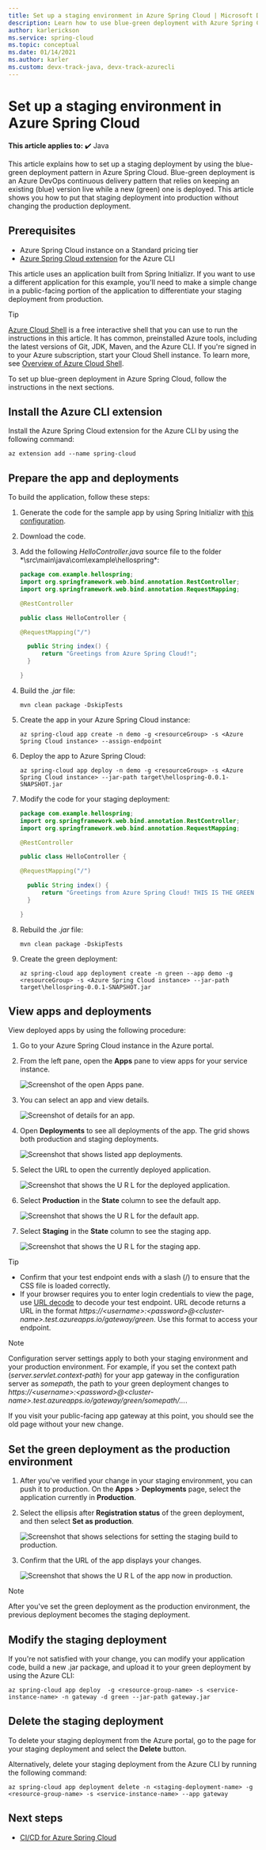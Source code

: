 ```yaml
---
title: Set up a staging environment in Azure Spring Cloud | Microsoft Docs
description: Learn how to use blue-green deployment with Azure Spring Cloud
author: karlerickson
ms.service: spring-cloud
ms.topic: conceptual
ms.date: 01/14/2021
ms.author: karler
ms.custom: devx-track-java, devx-track-azurecli
---
```


# Set up a staging environment in Azure Spring Cloud

**This article applies to:** ✔️ Java

This article explains how to set up a staging deployment by using the blue-green deployment pattern in Azure Spring Cloud. Blue-green deployment is an Azure DevOps continuous delivery pattern that relies on keeping an existing (blue) version live while a new (green) one is deployed. This article shows you how to put that staging deployment into production without changing the production deployment.

## Prerequisites

* Azure Spring Cloud instance on a Standard pricing tier
* [Azure Spring Cloud extension](/cli/azure/azure-cli-extensions-overview) for the Azure CLI

This article uses an application built from Spring Initializr. If you want to use a different application for this example, you'll need to make a simple change in a public-facing portion of the application to differentiate your staging deployment from production.

> [!TIP]
> [Azure Cloud Shell](https://shell.azure.com) is a free interactive shell that you can use to run the instructions in this article.  It has common, preinstalled Azure tools, including the latest versions of Git, JDK, Maven, and the Azure CLI. If you're signed in to your Azure subscription, start your Cloud Shell instance. To learn more, see [Overview of Azure Cloud Shell](../cloud-shell/overview.md).

To set up blue-green deployment in Azure Spring Cloud, follow the instructions in the next sections.

## Install the Azure CLI extension

Install the Azure Spring Cloud extension for the Azure CLI by using the following command:

```azurecli
az extension add --name spring-cloud
```

## Prepare the app and deployments

To build the application, follow these steps:

1. Generate the code for the sample app by using Spring Initializr with [this configuration](https://start.spring.io/#!type=maven-project&language=java&platformVersion=2.3.4.RELEASE&packaging=jar&jvmVersion=1.8&groupId=com.example&artifactId=hellospring&name=hellospring&description=Demo%20project%20for%20Spring%20Boot&packageName=com.example.hellospring&dependencies=web,cloud-eureka,actuator,cloud-starter-sleuth,cloud-starter-zipkin,cloud-config-client).

2. Download the code.
3. Add the following *HelloController.java* source file to the folder *\src\main\java\com\example\hellospring\*:

   ```java
   package com.example.hellospring;
   import org.springframework.web.bind.annotation.RestController;
   import org.springframework.web.bind.annotation.RequestMapping;

   @RestController

   public class HelloController {

   @RequestMapping("/")

     public String index() {
         return "Greetings from Azure Spring Cloud!";
     }

   }
   ```

4. Build the *.jar* file:

   ```azurecli
   mvn clean package -DskipTests
   ```

5. Create the app in your Azure Spring Cloud instance:

   ```azurecli
   az spring-cloud app create -n demo -g <resourceGroup> -s <Azure Spring Cloud instance> --assign-endpoint
   ```

6. Deploy the app to Azure Spring Cloud:

   ```azurecli
   az spring-cloud app deploy -n demo -g <resourceGroup> -s <Azure Spring Cloud instance> --jar-path target\hellospring-0.0.1-SNAPSHOT.jar
   ```

7. Modify the code for your staging deployment:

   ```java
   package com.example.hellospring;
   import org.springframework.web.bind.annotation.RestController;
   import org.springframework.web.bind.annotation.RequestMapping;

   @RestController

   public class HelloController {

   @RequestMapping("/")

     public String index() {
         return "Greetings from Azure Spring Cloud! THIS IS THE GREEN DEPLOYMENT";
     }

   }
   ```

8. Rebuild the *.jar* file:

   ```azurecli
   mvn clean package -DskipTests
   ```

9. Create the green deployment:

   ```azurecli
   az spring-cloud app deployment create -n green --app demo -g <resourceGroup> -s <Azure Spring Cloud instance> --jar-path target\hellospring-0.0.1-SNAPSHOT.jar
   ```

## View apps and deployments

View deployed apps by using the following procedure:

1. Go to your Azure Spring Cloud instance in the Azure portal.

1. From the left pane, open the **Apps** pane to view apps for your service instance.

   ![Screenshot of the open Apps pane.](media/spring-cloud-blue-green-staging/app-dashboard.png)

1. You can select an app and view details.

   ![Screenshot of details for an app.](media/spring-cloud-blue-green-staging/app-overview.png)

1. Open **Deployments** to see all deployments of the app. The grid shows both production and staging deployments.

   ![Screenshot that shows listed app deployments.](media/spring-cloud-blue-green-staging/deployments-dashboard.png)

1. Select the URL to open the currently deployed application.

   ![Screenshot that shows the U R L for the deployed application.](media/spring-cloud-blue-green-staging/running-blue-app.png)

1. Select **Production** in the **State** column to see the default app.

   ![Screenshot that shows the U R L for the default app.](media/spring-cloud-blue-green-staging/running-default-app.png)

1. Select **Staging** in the **State** column to see the staging app.

   ![Screenshot that shows the U R L for the staging app.](media/spring-cloud-blue-green-staging/running-staging-app.png)

>[!TIP]
> * Confirm that your test endpoint ends with a slash (/) to ensure that the CSS file is loaded correctly.
> * If your browser requires you to enter login credentials to view the page, use [URL decode](https://www.urldecoder.org/) to decode your test endpoint. URL decode returns a URL in the format *https://\<username>:\<password>@\<cluster-name>.test.azureapps.io/gateway/green*. Use this format to access your endpoint.

>[!NOTE]
> Configuration server settings apply to both your staging environment and your production environment. For example, if you set the context path (*server.servlet.context-path*) for your app gateway in the configuration server as *somepath*, the path to your green deployment changes to *https://\<username>:\<password>@\<cluster-name>.test.azureapps.io/gateway/green/somepath/...*.

If you visit your public-facing app gateway at this point, you should see the old page without your new change.

## Set the green deployment as the production environment

1. After you've verified your change in your staging environment, you can push it to production. On the **Apps** > **Deployments** page, select the application currently in **Production**.

1. Select the ellipsis after **Registration status** of the green deployment, and then select **Set as production**.

   ![Screenshot that shows selections for setting the staging build to production.](media/spring-cloud-blue-green-staging/set-staging-deployment.png)

1. Confirm that the URL of the app displays your changes.

   ![Screenshot that shows the U R L of the app now in production.](media/spring-cloud-blue-green-staging/new-production-deployment.png)

>[!NOTE]
> After you've set the green deployment as the production environment, the previous deployment becomes the staging deployment.

## Modify the staging deployment

If you're not satisfied with your change, you can modify your application code, build a new .jar package, and upload it to your green deployment by using the Azure CLI:

```azurecli
az spring-cloud app deploy  -g <resource-group-name> -s <service-instance-name> -n gateway -d green --jar-path gateway.jar
```

## Delete the staging deployment

To delete your staging deployment from the Azure portal, go to the page for your staging deployment and select the **Delete** button.

Alternatively, delete your staging deployment from the Azure CLI by running the following command:

```azurecli
az spring-cloud app deployment delete -n <staging-deployment-name> -g <resource-group-name> -s <service-instance-name> --app gateway
```

## Next steps

* [CI/CD for Azure Spring Cloud](./how-to-cicd.md?pivots=programming-language-java)
